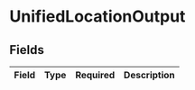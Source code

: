 # UnifiedLocationOutput


## Fields

| Field       | Type        | Required    | Description |
| ----------- | ----------- | ----------- | ----------- |